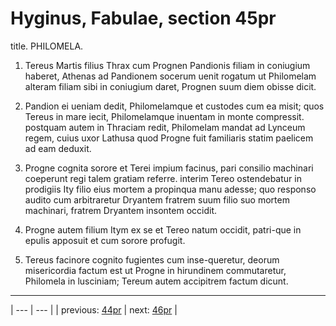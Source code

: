 # Hyginus, Fabulae, section 45pr

title. PHILOMELA.



1. Tereus Martis filius Thrax cum Prognen Pandionis filiam in coniugium haberet, Athenas ad Pandionem socerum uenit rogatum ut Philomelam alteram filiam sibi in coniugium daret, Prognen suum diem obisse dicit.



2. Pandion ei ueniam dedit, Philomelamque et custodes cum ea misit; quos Tereus in mare iecit, Philomelamque inuentam in monte compressit. postquam autem in Thraciam redit, Philomelam mandat ad Lynceum regem, cuius uxor Lathusa quod Progne fuit familiaris statim paelicem ad eam deduxit.



3. Progne cognita sorore et Terei impium facinus, pari consilio machinari coeperunt regi talem gratiam referre. interim Tereo ostendebatur in prodigiis Ity filio eius mortem a propinqua manu adesse; quo responso audito cum arbitraretur Dryantem fratrem suum filio suo mortem machinari, fratrem Dryantem insontem occidit.



4. Progne autem filium Itym ex se et Tereo natum occidit, patri-que in epulis apposuit et cum sorore profugit.



5. Tereus facinore cognito fugientes cum inse-queretur, deorum misericordia factum est ut Progne in hirundinem commutaretur, Philomela in lusciniam; Tereum autem accipitrem factum dicunt.



---

| --- | --- |
| previous: [44pr](../44pr/) | next: [46pr](../46pr/) |